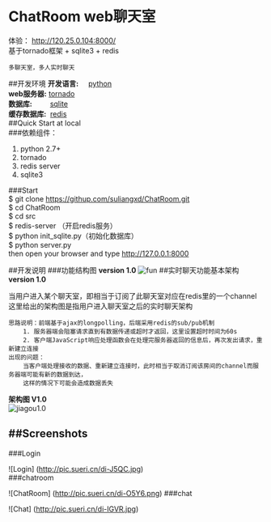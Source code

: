 # ChatRoom web聊天室        
体验： http://120.25.0.104:8000/        
基于tornado框架 + sqlite3 + redis 

    多聊天室，多人实时聊天
##开发环境
**开发语言:**&nbsp;&nbsp;&nbsp;&nbsp;&nbsp;[python](https://www.python.org/)        
**web服务器:**&nbsp;[tornado](http://www.tornadoweb.org/en/stable/)    
**数据库:**&nbsp;&nbsp;&nbsp;&nbsp;&nbsp;&nbsp;&nbsp;&nbsp;&nbsp;[sqlite](https://www.sqlite.org/)     
**缓存数据库:**&nbsp;&nbsp;[redis](http://redis.io/)    
##Quick Start at local    
###依赖组件：   
1. python 2.7+
2. tornado
3. redis server
4. sqlite3   
  
###Start    
$ git clone https://githup.com/suliangxd/ChatRoom.git   
$ cd ChatRoom      
$ cd src    
$ redis-server  （开启redis服务）          
$ python init_sqlite.py（初始化数据库）      
$ python server.py    
then open your browser and type http://127.0.0.1:8000       

##开发说明
###功能结构图
**version 1.0**
![fun](http://i.niupic.com/images/2015/08/04/55c0a1aac44c8.jpg)
##实时聊天功能基本架构
**version 1.0**     

当用户进入某个聊天室，即相当于订阅了此聊天室对应在redis里的一个channel      
这里给出的架构图是指用户进入聊天室之后的实时聊天架构   
        
    思路说明：前端基于ajax的longpolling，后端采用redis的sub/pub机制
        1. 服务器端会阻塞请求直到有数据传递或超时才返回，这里设置超时时间为60s
        2. 客户端JavaScript响应处理函数会在处理完服务器返回的信息后，再次发出请求，重新建立连接
    出现的问题：
        当客户端处理接收的数据、重新建立连接时，此时相当于取消订阅该房间的channel而服务器端可能有新的数据到达，
        这样的情况下可能会造成数据丢失     
**架构图 V1.0**     
![jiagou1.0](http://i.niupic.com/images/2015/08/05/55c1775f7bed6.jpg)

##Screenshots     
--
###Login    

![Login] (http://pic.sueri.cn/di-J5QC.jpg)   
###chatroom

![ChatRoom] (http://pic.sueri.cn/di-O5Y6.png)
###chat   

![Chat] (http://pic.sueri.cn/di-IGVR.jpg)
